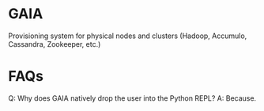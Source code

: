 GAIA
====

Provisioning system for physical nodes and clusters (Hadoop, Accumulo, Cassandra, Zookeeper, etc.)

FAQs
====
Q: Why does GAIA natively drop the user into the Python REPL?
A: Because.
